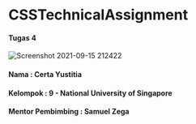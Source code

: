 # CSSTechnicalAssignment

#### Tugas 4

![Screenshot 2021-09-15 212422](https://user-images.githubusercontent.com/71106437/133619042-8f593cc7-dd4b-4dae-ab97-54c3748d1854.png)

#### Nama               : Certa Yustitia
#### Kelompok           : 9 - National University of Singapore
#### Mentor Pembimbing  : Samuel Zega


